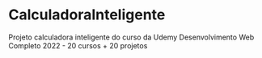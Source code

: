 # CalculadoraInteligente
 Projeto calculadora inteligente do curso da Udemy Desenvolvimento Web Completo 2022 - 20 cursos + 20 projetos
